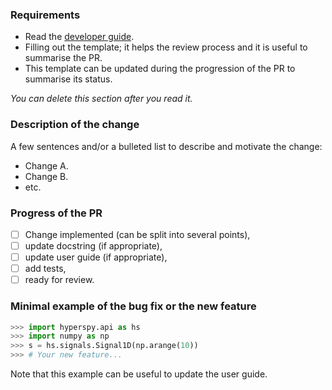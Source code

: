 ### Requirements
* Read the [developer guide](http://hyperspy.org/hyperspy-doc/current/dev_guide.html).
* Filling out the template; it helps the review process and it is useful to summarise the PR.
* This template can be updated during the progression of the PR to summarise its status. 

*You can delete this section after you read it.*

### Description of the change
A few sentences and/or a bulleted list to describe and motivate the change:
- Change A.
- Change B.
- etc.

### Progress of the PR
- [ ] Change implemented (can be split into several points),
- [ ] update docstring (if appropriate),
- [ ] update user guide (if appropriate),
- [ ] add tests,
- [ ] ready for review.

### Minimal example of the bug fix or the new feature
```python
>>> import hyperspy.api as hs
>>> import numpy as np
>>> s = hs.signals.Signal1D(np.arange(10))
>>> # Your new feature...
```
Note that this example can be useful to update the user guide.

